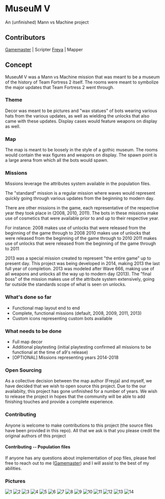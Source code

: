 # MuseuM V
An (unfinished) Mann vs Machine project

## Contributors
[Gamemaster](https://steamcommunity.com/id/gamemaster1379) | Scripter
[Freya](https://steamcommunity.com/id/ceruleanblue/) | Mapper

## Concept

MuseuM V was a Mann vs Machine mission that was meant to be a museum of the history of Team Fortress 2 itself. The rooms were meant to symbolize the major updates that Team Fortress 2 went through.

### Theme

Decor was meant to be pictures and "wax statues" of bots wearing various hats from the various updates, as well as wielding the unlocks that also came with these updates. Display cases would feature weapons on display as well.

### Map

The map is meant to be loosely in the style of a gothic museum. The rooms would contain the wax figures and weapons on display. The spawn point is a large arena from which all the bots would spawn.

### Missions

Missions leverage the attributes system available in the population files.

The "standard" mission is a regular mission where waves would represent quickly going through various updates from the beginning to modern day.

There are other missions in the game, each representative of the respective year they took place in (2008, 2010, 2011). The bots in these missions make use of cosmetics that were available prior to and up to their respective year. 

For instance:
2008 makes use of unlocks that were released from the beginning of the game through to 2008
2010 makes use of unlocks that were released from the beginning of the game through to 2010
2011 makes use of unlocks that were released from the beginning of the game through to 2011

2013 was a special mission created to represent "the entire game" up to present day. This project was being developed in 2014, making 2013 the last full year of completion. 2013 was modeled after Wave 666, making use of all weapons and unlocks all the way up to modern day (2013). The "final boss" of the mission makes use of the attribute system extensively, going far outside the standards scope of what is seen on unlocks.

### What's done so far
- Functional map layout end to end
- Complete, functional missions (default, 2008, 2009, 2011, 2013)
- Custom icons representing custom bots available

### What needs to be done
- Full map decor
- Additional playtesting (initial playtesting confirmed all missions to be functional at the time of a9's release)
- [OPTIONAL] Missions representing years 2014-2018

### Open Sourcing

As a collective decision between the map author (Freyja) and myself, we have decided that we wish to open source this project. Due to the our availabiity, this project has gone unfinished for a number of years. We wish to release the project in hopes that the community will be able to add finishing touches and provide a complete experience.

### Contributing

Anyone is welcome to make contributions to this project (the source files have been provided in this repo). All that we ask is that you please credit the original authors of this project

#### Contributing -- Population files

If anyone has any questions about implementation of pop files, please feel free to reach out to me ([Gamemaster](https://steamcommunity.com/id/gamemaster1379)) and I will assist to the best of my abilities.

### Pictures

![1](/images/1.jpg)
![2](/images/2.jpg)
![3](/images/3.jpg)
![4](/images/4.jpg)
![5](/images/5.jpg)
![6](/images/6.jpg)
![7](/images/7.jpg)
![8](/images/8.jpg)
![9](/images/9.jpg)
![10](/images/10.jpg)
![11](/images/11.jpg)
![12](/images/12.jpg)
![13](/images/13.jpg)
![14](/images/14.jpg)